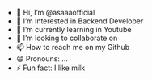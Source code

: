- 👋 Hi, I’m @asaaaofficial
- 👀 I’m interested in Backend Developer
- 🌱 I’m currently learning in Youtube
- 💞️ I’m looking to collaborate on 
- 📫 How to reach me on my Github
- 😄 Pronouns: ...
- ⚡ Fun fact: I like milk

<!---
asaaaofficial/asaaaofficial is a ✨ special ✨ repository because its `README.md` (this file) appears on your GitHub profile.
You can click the Preview link to take a look at your changes.
--->
